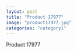 ```yaml
---
layout: post
title: "Product 17977"
image: "product17977.jpg"
categories: "category1"
---
```

Product 17977
